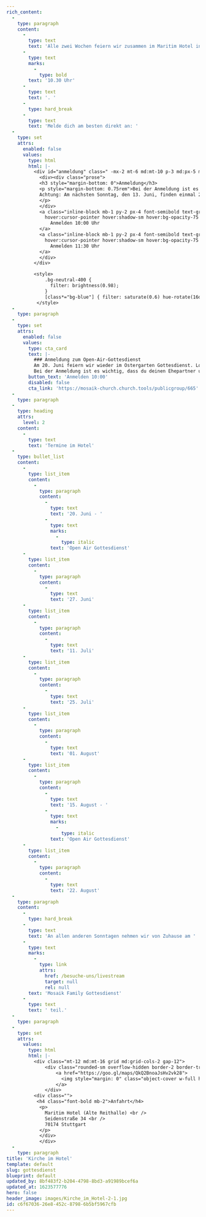 ```yaml
---
rich_content:
  -
    type: paragraph
    content:
      -
        type: text
        text: 'Alle zwei Wochen feiern wir zusammen im Maritim Hotel in Stuttgart Mitte und du bist herzlich eingeladen dabei zu sein! Los geht’s immer um '
      -
        type: text
        marks:
          -
            type: bold
        text: '10.30 Uhr'
      -
        type: text
        text: '. '
      -
        type: hard_break
      -
        type: text
        text: 'Melde dich am besten direkt an: '
  -
    type: set
    attrs:
      enabled: false
      values:
        type: html
        html: |-
          <div id="anmeldung" class=" -mx-2 mt-6 md:mt-10 p-3 md:px-5 md:py-4 bg-neutral-400 rounded-px text-gray-900 relative">
            <div><div class="prose">
            <h3 style="margin-bottom: 0">Anmeldung</h3>
          	<p style="margin-bottom: 0.75rem">Bei der Anmeldung ist es wichtig, dass du deinen Ehepartner und Kinder angibst, beziehungsweise ihr euch als WG einzeln anmeldet und in das Kommentarfeld schreibt, zu welcher WG ihr gehört. Dann wissen wir, wer zusammensitzen kann.<br>
          	Achtung: Am nächsten Sonntag, den 13. Juni, finden einmal 2 Gottesdienste statt. <br/>
          	</p>
            </div> 
          	<a class="inline-block mb-1 py-2 px-4 font-semibold text-gray-900 bg-blue-300 rounded-px
              hover:cursor-pointer hover:shadow-sm hover:bg-opacity-75 focus:outline-none focus:bg-opacity-75 no-underline" target="_blank" href="https://mosaik-church.church.tools/publicgroup/665">
                Anmelden 10:00 Uhr
            </a>
          	<a class="inline-block mb-1 py-2 px-4 font-semibold text-gray-900 bg-blue-300 rounded-px
              hover:cursor-pointer hover:shadow-sm hover:bg-opacity-75 focus:outline-none focus:bg-opacity-75 no-underline" target="_blank" href="https://mosaik-church.church.tools/publicgroup/688">
                Anmelden 11:30 Uhr
            </a>
            </div> 
          </div>

          <style>
              .bg-neutral-400 {
                filter: brightness(0.98);
              }
              [class*="bg-blue"] { filter: saturate(0.6) hue-rotate(16deg) }
           </style>
  -
    type: paragraph
  -
    type: set
    attrs:
      enabled: false
      values:
        type: cta_card
        text: |-
          ### Anmeldung zum Open-Air-Gottesdienst
          Am 20. Juni feiern wir wieder im Ostergarten Gottesdienst. Los geht's ausnahmsweise um **10:00 Uhr** in Bad Cannstatt (Masurenstraße 31). Die Plätze sind limitiert. Melde dich am besten frühzeitig an.
          Bei der Anmeldung ist es wichtig, dass du deinen Ehepartner und Kinder angibst, beziehungsweise ihr euch als WG einzeln anmeldet und in das Kommentarfeld schreibt, zu welcher WG ihr gehört. Dann wissen wir, wer zusammensitzen kann.
        button_text: 'Anmelden 10:00'
        disabled: false
        cta_link: 'https://mosaik-church.church.tools/publicgroup/665'
  -
    type: paragraph
  -
    type: heading
    attrs:
      level: 2
    content:
      -
        type: text
        text: 'Termine im Hotel'
  -
    type: bullet_list
    content:
      -
        type: list_item
        content:
          -
            type: paragraph
            content:
              -
                type: text
                text: '20. Juni - '
              -
                type: text
                marks:
                  -
                    type: italic
                text: 'Open Air Gottesdienst'
      -
        type: list_item
        content:
          -
            type: paragraph
            content:
              -
                type: text
                text: '27. Juni'
      -
        type: list_item
        content:
          -
            type: paragraph
            content:
              -
                type: text
                text: '11. Juli'
      -
        type: list_item
        content:
          -
            type: paragraph
            content:
              -
                type: text
                text: '25. Juli'
      -
        type: list_item
        content:
          -
            type: paragraph
            content:
              -
                type: text
                text: '01. August'
      -
        type: list_item
        content:
          -
            type: paragraph
            content:
              -
                type: text
                text: '15. August - '
              -
                type: text
                marks:
                  -
                    type: italic
                text: 'Open Air Gottesdienst'
      -
        type: list_item
        content:
          -
            type: paragraph
            content:
              -
                type: text
                text: '22. August'
  -
    type: paragraph
    content:
      -
        type: hard_break
      -
        type: text
        text: 'An allen anderen Sonntagen nehmen wir von Zuhause am '
      -
        type: text
        marks:
          -
            type: link
            attrs:
              href: /besuche-uns/livestream
              target: null
              rel: null
        text: 'Mosaik Family Gottesdienst'
      -
        type: text
        text: ' teil.'
  -
    type: paragraph
  -
    type: set
    attrs:
      values:
        type: html
        html: |-
          <div class="mt-12 md:mt-16 grid md:grid-cols-2 gap-12">
              <div class="rounded-sm overflow-hidden border-2 border-transparent transform hover:border-blue-400 ease-in-out hover:shadow-sm hover:cursor-pointer duration-200 transition">
                  <a href="https://goo.gl/maps/QkQ2BnoaJsHv2vk28">
                    <img style="margin: 0" class="object-cover w-full h-56 object-top" src="/assets/main/images/reithalle-maps-1x.jpg" alt="Google Maps">
                  </a>
              </div>
          <div class="">
           <h4 class="font-bold mb-2">Anfahrt</h4>
            <p>
              Maritim Hotel (Alte Reithalle) <br />
              Seidenstraße 34 <br />
              70174 Stuttgart
          	</p>
          	</div>
            </div>
  -
    type: paragraph
title: 'Kirche im Hotel'
template: default
slug: gottesdienst
blueprint: default
updated_by: 8bf483f2-b204-4798-8bd3-a91989bcef6a
updated_at: 1623577776
hero: false
header_image: images/Kirche_im_Hotel-2-1.jpg
id: c6f67036-26e8-452c-8798-6b5bf5967cfb
---
```


